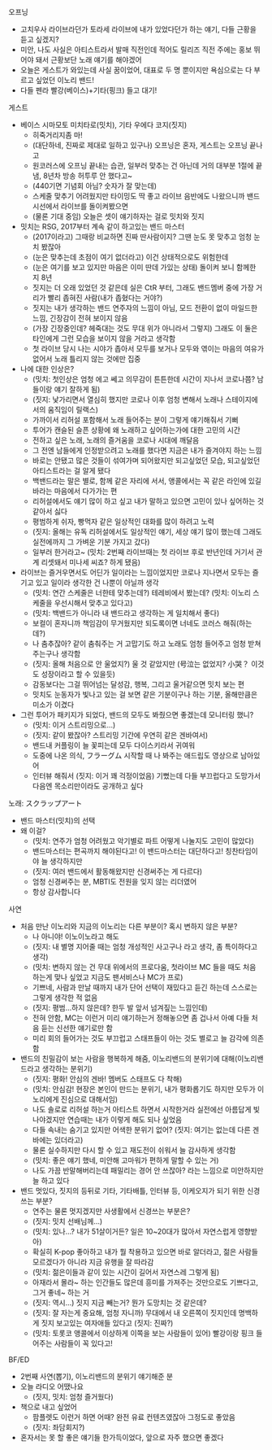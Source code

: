 오프닝

- 고치우사 라이브라던가 토라세 라이브에 내가 있었다던가 하는 얘기, 다들 근황을 듣고 싶겠지?
- 미안, 나도 사실은 아티스트라서 발매 직전인데 적어도 릴리즈 직전 주에는 홍보 뛰어야 돼서 근황보단 노래 얘기를 해야겠어
- 오늘은 게스트가 와있는데 사실 꿈이었어, 대표로 두 명 뿐이지만 욕심으로는 다 부르고 싶었던 이노리 밴드!
- 다들 펜라 빨강(베이스)+기타(핑크) 들고 대기!

게스트
- 베이스 시마모토 미치타로(밋치), 기타 우에다 코지(짓지)
  - 히죽거리지좀 마!
  - (대단하네, 진짜로 제대로 일하고 있구나) 오프닝은 혼자, 게스트는 오프닝 끝나고
  - 원코러스에 오프닝 끝내는 습관, 일부러 맞추는 건 아닌데 거의 대부분 1절에 끝냄, 8년차 방송 허투루 안 했다고~
  - (440기면 기념회 아님? 숫자가 잘 맞는데)
  - 스케줄 맞추기 어려웠지만 타이밍도 딱 좋고 라이브 음반에도 나왔으니까 밴드 시선에서 라이브를 돌이켜봤으면
  - (물론 기대 중임) 오늘은 셋이 얘기하자는 걸로 밋치와 짓지
- 밋치는 RSG, 2017부터 계속 같이 하고있는 밴드 마스터
  - (2017이라고) 그때랑 비교하면 진짜 딴사람이지? 그땐 눈도 못 맞추고 엄청 눈치 봤잖아
  - (눈은 맞추는데 초점이 여기 없더라고) 이건 상태적으로도 위험한데
  - (눈은 여기를 보고 있지만 마음은 이미 딴데 가있는 상태) 돌이켜 보니 함께한 지 8년
  - 짓지는 더 오래 있었던 것 같은데 실은 CtR 부터, 그래도 밴드멤버 중에 가장 거리가 빨리 좁혀진 사람(내가 좁혔다는 거야?)
  - 짓지는 내가 생각하는 밴드 연주자의 느낌이 아님, 모드 전환이 없이 마일드한 느낌, 긴장감이 전혀 보이지 않음
  - (가장 긴장중인데? 헤죽대는 것도 무대 위가 아니라서 그렇지) 그래도 이 둘은 타인에게 그런 모습을 보이지 않을 거라고 생각함
  - 첫 라이브 당시 나는 시야가 좁아서 모두를 보거나 모두와 엮이는 마음의 여유가 없어서 노래 틀리지 않는 것에만 집중
- 나에 대한 인상은?
  - (밋치: 첫인상은 엄청 에고 쎄고 의무감이 튼튼한데 시간이 지나서 코로나쯤? 남들이랑 얘기 잘하게 됨)
  - (짓지: 낯가리면서 열심히 했지만 코로나 이후 엄청 변해서 노래나 스테이지에서의 움직임이 릴랙스)
  - 가까이서 리허설 포함해서 노래 들어주는 분이 그렇게 얘기해줘서 기뻐
  - 투어가 캔슬된 슬픈 상황에 왜 노래하고 싶어하는가에 대한 고민의 시간
  - 전하고 싶은 노래, 노래의 즐거움을 코로나 시대에 깨달음
  - 그 전엔 남들에게 인정받으려고 노래를 했다면 지금은 내가 즐겨야지 하는 느낌
  - 바로는 안됐고 많은 것들이 섞여가며 되어왔지만 되고싶었던 모습, 되고싶었던 아티스트라는 걸 알게 됐다
  - 백밴드라는 말은 별로, 함께 같은 자리에 서서, 앵콜에서는 꼭 같은 라인에 있길 바라는 마음에서 다가가는 편
  - 리허설에서도 얘기 많이 하고 싶고 내가 말하고 있으면 고민이 있나 싶어하는 것 같아서 싫다
  - 평범하게 쉬자, 빵먹자 같은 일상적인 대화를 많이 하려고 노력
  - (짓지: 올해는 유독 리허설에서도 일상적인 얘기, 세상 얘기 많이 했는데 그래도 실전에까지 그 가벼운 기분 가지고 갔다)
  - 일부러 한거라고~ (밋치: 2번째 라이브때는 첫 라이브 후로 반년인데 거기서 관계 리셋돼서 미나세 씨죠? 하게 됐음)
- 라이브는 즐거우면서도 어딘가 일이라는 느낌이었지만 코로나 지나면서 모두는 즐기고 있고 일이라 생각한 건 나뿐이 아닐까 생각
  - (밋치: 연간 스케줄은 너한테 맞추는데?) 테레비에서 봤는데? (밋치: 이노리 스케줄을 우선시해서 맞추고 있다고)
  - (밋치: 백밴드가 아니라 내 밴드라고 생각하는 게 일치해서 좋다)
  - 보컬이 혼자니까 책임감이 무거웠지만 되도록이면 너네도 코러스 해줘(하는데?)
  - 나 춤추잖아? 같이 춤춰주는 거 고맙기도 하고 노래도 엄청 들어주고 엄청 받쳐주는구나 생각함
  - (짓지: 올해 처음으로 안 울었지?) 울 것 같았지만 (号泣는 없었지? 小哭？ 이것도 성장이라고 할 수 있을듯)
  - 감동보다는 그걸 뛰어넘는 달성감, 행복, 그리고 울거같으면 밋치 보는 편
  - 밋치도 눈동자가 빛나고 있는 걸 보면 같은 기분이구나 하는 기분, 올해만큼은 미소가 이겼다
- 그런 투어가 패키지가 되었다, 밴드의 모두도 봐줬으면 좋겠는데 모니터링 했니?
  - (밋치: 이거 스트리밍으로...)
  - (짓지: 같이 봤잖아? 스트리밍 기간에 우연히 같은 겐바여서)
  - 밴드내 커플링이 늘 꽃피는데 모두 다이스키라서 귀여워
  - 도중에 나온 의식, フラーグム 시작할 때 나 봐주는 애드립도 영상으로 남아있어
  - 인터뷰 해줘서 (짓지: 이거 꽤 걱정이었음) 기뻤는데 다들 부끄럽다고 도망가서 다음엔 목소리만이라도 공개하고 싶다

노래: スクラップアート
- 밴드 마스터(밋치)의 선택
- 왜 이걸?
  - (밋치: 연주가 엄청 어려웠고 악기별로 파트 어떻게 나눌지도 고민이 많았다)
  - 밴드마스터는 편곡까지 해야된다고! 이 밴드마스터는 대단하다고! 칭찬타임이야 늘 생각하지만
  - (짓지: 여러 밴드에서 활동해왔지만 신경써주는 게 다르다)
  - 엄청 신경써주는 분, MBTI도 전원을 잊지 않는 리더였어 
  - 항상 감사합니다

사연
- 처음 만난 이노리와 지금의 이노리는 다른 부분이? 혹시 변하지 않은 부분?
  - 나 아니야! 이노이노라고 해도
  - (짓지: 내 별명 지어줄 때는 엄청 개성적인 사고구나 라고 생각, 좀 특이하다고 생각)
  - (밋치: 변하지 않는 건 무대 위에서의 프로다움, 첫라이브 MC 들을 때도 처음 하는게 맞나 싶었고 지금도 팬서비스나 MC가 프로)
  - 기쁘네, 사람과 만날 때까지 내가 단어 선택이 재밌다고 듣긴 하는데 스스로는 그렇게 생각한 적 없음
  - (짓지: 평범...하지 않은데? 한두 발 앞서 넘겨짚는 느낌인데)
  - 전혀 안함, MC는 이런거 미리 얘기하는거 정해놓으면 좀 겁나서 아예 다들 처음 듣는 신선한 얘기로만 함
  - 미리 회의 들어가는 것도 부끄럽고 스태프들이 아는 것도 별로고 늘 감각에 의존함
- 밴드의 친밀감이 보는 사람을 행복하게 해줌, 이노리밴드의 분위기에 대해(이노리밴드라고 생각하는 분위기)
  - (짓지: 평화! 안심의 겐바! 멤버도 스태프도 다 착해)
  - (밋치: 안심감! 현장은 본인이 만드는 분위기, 내가 평화롭기도 하지만 모두가 이노리에게 진심으로 대해서임)
  - 나도 솔로로 리허설 하는거 아티스트 하면서 시작한거라 실전에선 아름답게 빛나야겠지만 연습때는 내가 이렇게 해도 되나 싶었음
  - 다들 속내는 숨기고 있지만 어색한 분위기 없어? (짓지: 여기는 없는데 다른 겐바에는 있더라고)
  - 물론 실수하지만 다시 할 수 있고 재도전이 쉬워서 늘 감사하게 생각함
  - (밋치: 좋은 얘기 했네, 미안해 고마워가 편하게 말할 수 있는 거)
  - 나도 가끔 반말해버리는데 패밀리는 경어 안 쓰잖아? 라는 느낌으로 미안하지만 늘 하고 있다
- 밴드 멋있다, 짓지의 등뒤로 기타, 기타배틀, 인터뷰 등, 이케오지가 되기 위한 신경쓰는 부분?
  - 연주는 물론 멋지겠지만 사생활에서 신경쓰는 부분은?
  - (짓지: 밋치 선배님께...)
  - (밋치: 있나...? 내가 51살이거든? 일은 10~20대가 많아서 자연스럽게 영향받아)
  - 확실히 K-pop 좋아하고 내가 뭘 착용하고 있으면 바로 알더라고, 젊은 사람들 모르겠다가 아니라 지금 유행을 잘 따라감
  - (밋치: 젊은이들과 같이 있는 시간이 길어서 자연스레 그렇게 됨)
  - 아재라서 몰라~ 하는 인간들도 많은데 흥미를 가져주는 것만으로도 기쁘다고, 그거 좋네~ 하는 거
  - (짓지: 역시...) 짓지 지금 빼는거? 뭔가 도망치는 것 같은데? 
  - (짓지: 잘 자는게 중요해, 엄청 자니까) 무대에서 내 오른쪽이 짓지인데 명백하게 짓지 보고있는 여자애들 있다고 (짓지: 진짜?)
  - (밋치: 토롯코 앵콜에서 이상하게 이쪽을 보는 사람들이 있어) 빨강이랑 핑크 들어주는 사람들이 꼭 있다고!

BF/ED
- 2번째 사연(뽑기), 이노리밴드의 분위기 얘기해준 분
- 오늘 라디오 어땠나요
  - (짓지, 밋치: 엄청 즐거웠다)
- 책으로 내고 싶었어
  - 팜플렛도 이런거 하면 어때? 완전 유료 컨텐츠였잖아 그정도로 좋았음
  - (짓지: 좌담회지?)
- 혼자서는 못 할 좋은 얘기들 한가득이었다, 앞으로 자주 했으면 좋겠다